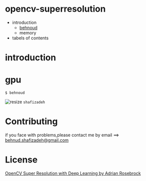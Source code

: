 # opencv-superresolution
* introduction
  * [behnoud](#gpu)
  * memory
* tabels of contents
# introduction
# gpu
```
$ behnoud

```
![resize](https://user-images.githubusercontent.com/53394692/103181319-290e1000-48b5-11eb-9adb-5e8858969e79.png)
`shafizadeh`
# Contributing
if you face with problems,please contact me by email ==> [behnud.shafizadeh@gmail.com](http://a.com)

# License
[OpenCV Super Resolution with Deep Learning by Adrian Rosebrock](https://www.pyimagesearch.com/2020/11/09/opencv-super-resolution-with-deep-learning/)
